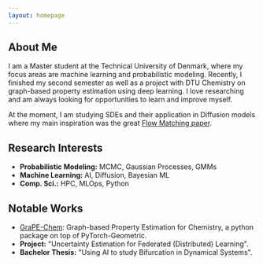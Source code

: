 ```yaml
---
layout: homepage
---
```


## About Me

I am a Master student at the Technical University of Denmark, where my focus areas are machine learning and probabilistic modeling. Recently, I finished my second semester
as well as a project with DTU Chemistry on graph-based property estimation using deep learning. I love researching and am always looking for
opportunities to learn and improve myself.

At the moment, I am studying SDEs and their application in Diffusion models where my main
inspiration was the great [Flow Matching paper](https://arxiv.org/abs/2210.02747").

## Research Interests

- **Probabilistic Modeling:**  MCMC, Gaussian Processes, GMMs
- **Machine Learning:** AI, Diffusion, Bayesian ML
- **Comp. Sci.:** HPC, MLOps, Python

## Notable Works


- [GraPE-Chem](https://github.com/aerte/GraPE): Graph-based Property Estimation for Chemistry, a python package on top of PyTorch-Geometric.
- **Project:** "Uncertainty Estimation for Federated (Distributed) Learning".
- **Bachelor Thesis:** "Using AI to study Bifurcation in Dynamical Systems".

